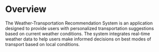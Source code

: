 # Overview
The Weather-Transportation Recommendation System is an application designed to provide users with personalized transportation suggestions based on current weather conditions. The system integrates real-time weather data to help users make informed decisions on best modes of transport based on local conditions.
